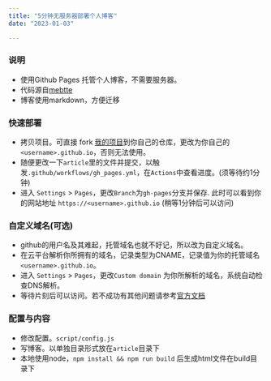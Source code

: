 ```yaml
---
title: "5分钟无服务器部署个人博客"
date: "2023-01-03"

---
```


### 说明
- 使用Github Pages 托管个人博客，不需要服务器。
- 代码源自[mebtte](https://github.com/mebtte/animal-photosynthesis)
- 博客使用markdown，方便迁移


### 快速部署
- 拷贝项目。可直接 fork [我的项目](https://github.com/tomatocuke/tomatocuke.github.io)到你自己的仓库，更改为你自己的`<username>.github.io`，否则无法使用。
- 随便更改一下`article`里的文件并提交，以触发`.github/workflows/gh_pages.yml`，在`Actions`中查看进度。(须等待约1分钟)
- 进入 `Settings` > `Pages`，更改`Branch`为`gh-pages`分支并保存. 此时可以看到你的网站地址 `https://<username>.github.io` (稍等1分钟后可以访问)

### 自定义域名(可选)
- github的用户名及其难起，托管域名也就不好记，所以改为自定义域名。
- 在云平台解析你所拥有的域名，记录类型为CNAME，记录值为你的托管域名`<username>.github.io`。
- 进入 `Settings` > `Pages`，更改`Custom domain` 为你所解析的域名，系统自动检查DNS解析。
- 等待片刻后可以访问。若不成功有其他问题请参考[官方文档](https://docs.github.com/en/pages/configuring-a-custom-domain-for-your-github-pages-site)

### 配置与内容
- 修改配置。`script/config.js`
- 写博客。以单独目录形式放在`article`目录下
- 本地使用node，`npm install && npm run build` 后生成html文件在build目录下
